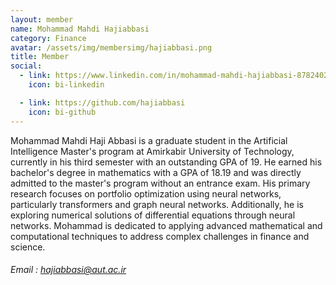 ```yaml
---
layout: member
name: Mohammad Mahdi Hajiabbasi
category: Finance
avatar: /assets/img/membersimg/hajiabbasi.png
title: Member
social:
  - link: https://www.linkedin.com/in/mohammad-mahdi-hajiabbasi-87824020b/
    icon: bi-linkedin

  - link: https://github.com/hajiabbasi
    icon: bi-github
---
```


Mohammad Mahdi Haji Abbasi is a graduate student in the Artificial Intelligence Master's program at Amirkabir University of Technology, currently in his third semester with an outstanding GPA of 19. He earned his bachelor's degree in mathematics with a GPA of 18.19 and was directly admitted to the master's program without an entrance exam. His primary research focuses on portfolio optimization using neural networks, particularly transformers and graph neural networks. Additionally, he is exploring numerical solutions of differential equations through neural networks. Mohammad is dedicated to applying advanced mathematical and computational techniques to address complex challenges in finance and science.

###### Email : hajiabbasi@aut.ac.ir
